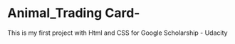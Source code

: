 # Animal_Trading Card-

This is my first project with Html and CSS for Google Scholarship - Udacity
